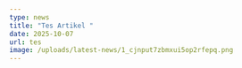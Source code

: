 ```yaml
---
type: news
title: "Tes Artikel "
date: 2025-10-07
url: tes
image: /uploads/latest-news/1_cjnput7zbmxui5op2rfepq.png
---
```

